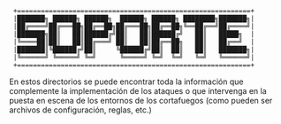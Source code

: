      +===========================================================+
     |███████╗ ██████╗ ██████╗  ██████╗ ██████╗ ████████╗███████╗|
     |██╔════╝██╔═══██╗██╔══██╗██╔═══██╗██╔══██╗╚══██╔══╝██╔════╝|
     |███████╗██║   ██║██████╔╝██║   ██║██████╔╝   ██║   █████╗  |
     |╚════██║██║   ██║██╔═══╝ ██║   ██║██╔══██╗   ██║   ██╔══╝  |
     |███████║╚██████╔╝██║     ╚██████╔╝██║  ██║   ██║   ███████╗|
     |╚══════╝ ╚═════╝ ╚═╝      ╚═════╝ ╚═╝  ╚═╝   ╚═╝   ╚══════╝|
     +===========================================================+

En estos directorios se puede encontrar toda la información que complemente la implementación de los ataques o que intervenga en la puesta en escena de los entornos de los cortafuegos (como pueden ser archivos de configuración, reglas, etc.)
